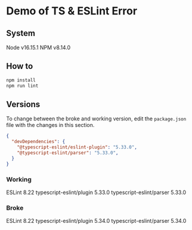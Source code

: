 # Demo of TS & ESLint Error

## System

Node v16.15.1
NPM v8.14.0

## How to

```bash
npm install
npm run lint
```

## Versions

To change between the broke and working version, edit the `package.json` file
with the changes in this section.

```json
{
  "devDependencies": {
    "@typescript-eslint/eslint-plugin": "5.33.0",
    "@typescript-eslint/parser": "5.33.0",
  }
}
```

### Working

ESLint 8.22
typescript-eslint/plugin 5.33.0
typescript-eslint/parser 5.33.0

### Broke

ESLint 8.22
typescript-eslint/plugin 5.34.0
typescript-eslint/parser 5.34.0
